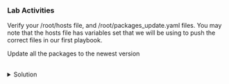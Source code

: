 ### Lab Activities
Verify your /root/hosts file, and /root/packages_update.yaml files. You may note that the hosts file has variables set that we will be using to push the correct files in our first playbook. 

Update all the packages to the newest version

<br>
<details>
<summary>Solution</summary>

```plain
cat /root/hosts
```{{exec}}

Note: There are variables now assigned to each of the servers (env)

```plain
cat /root/packages_updae.yaml
```{{exec}}

Note: This will update all current packages on the server

Run the Playbook update all the packages.
```plain
ansible-playbook -i /root/hosts /root/packages_update.yaml
```{{exec}}

Better run it twice just to compare the output.

</details>